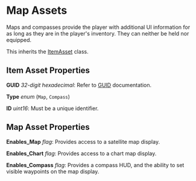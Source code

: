 Map Assets
==========

Maps and compasses provide the player with additional UI information for as long as they are in the player's inventory. They can neither be held nor equipped.

This inherits the [ItemAsset](/ItemAsset/README.md) class.

Item Asset Properties
---------------------

**GUID** *32-digit hexadecimal*: Refer to [GUID](/GUID.md) documentation.

**Type** *enum* (`Map`, `Compass`)

**ID** *uint16*: Must be a unique identifier.

Map Asset Properties
--------------------

**Enables_Map** *flag*: Provides access to a satellite map display.

**Enables_Chart** *flag*: Provides access to a chart map display.

**Enables_Compass** *flag*: Provides a compass HUD, and the ability to set visible waypoints on the map display.

